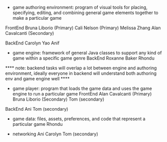 
- game authoring environment: program of visual tools for placing, specifying, editing, and combining general game elements together to make a particular game

FrontEnd 
Bruna Liborio (Primary)
Cali Nelson (Primary)
Melissa Zhang
Alan Cavalcanti (Secondary)

BackEnd 
Carolyn Yao 
Anif


- game engine: framework of general Java classes to support any kind of game within a specific game genre
BackEnd 
Roxanne Baker
Rhondu

**** note: backend tasks will overlap a lot between engine and authoring environment, ideally everyone in backend will understand both authoring env and game engine well **** 

- game player: program that loads the game data and uses the game engine to run a particular game
FrontEnd 
Alan Cavalcanti (Primary)
Bruna Liborio (Secondary)
Tom (secondary)

BackEnd 
Ani
Tom (secondary)


- game data: files, assets, preferences, and code that represent a particular game
Rhondu

- networking
Ani
Carolyn 
Tom (secondary)


